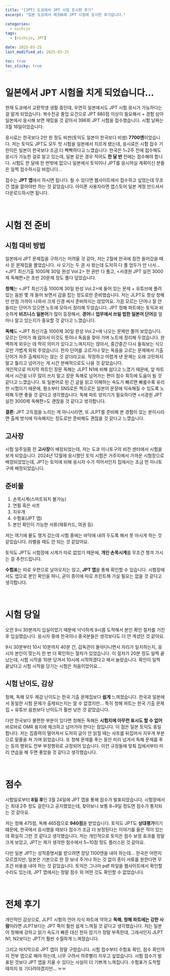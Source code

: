 ```yaml
---
title: "[JPT] 도쿄에서 JPT 시험 응시한 후기"
excerpt: "일본 도쿄에서 제396회 JPT 시험에 응시한 후기입니다."

categories:
  - nichijo
tags:
  - [nichijo, JPT]

date: 2025-03-25
last_modified_at: 2025-03-25

toc: true
toc_sticky: true
---
```


# 일본에서 JPT 시험을 치게 되었습니다...
현재 도쿄에서 교환학생 생활 중인데, 우연히 일본에서도 JPT 시험 응시가 가능하다는 걸 알게 되었습니다. 복수전공 졸업 요건으로 JPT 880점 이상이 필요해서 + 경험 삼아 일본에서 응시해 보면 재밌을 것 같아서 396회 JPT 시험을 접수했습니다. 시험 날짜는 3월 16일이었습니다.      

응시료는 한국보다 2만 원 정도 비싼(토익도 일본이 한국보다 비쌈) **7700엔**이었습니다. 저는 토익도 JPT도 모두 첫 시험을 일본에서 치르게 됐는데, 응시료든 시험 접수 기한이든 일본이 한국보다 조금 더 빡빡하다고 느꼈습니다. 한국은 1~2주 전에 접수해도 응시가 가능한 걸로 알고 있는데, 일본 같은 경우 적어도 **한 달 반** 전에는 접수해야 합니다. 시험도 한 달에 한 번밖에 없으니 일본에서 토익이나 JPT를 응시하실 계획이신 분들은 일찍 접수하시길 바랍니다...

접수는 **JPT 앱**에서 하시면 됩니다. 될 수 있다면 웹사이트에서 접수하고 싶었는데 무조건 앱을 깔아야만 하는 것 같았습니다. 아이폰 사용자라면 앱스토어 일본 계정 만드셔서 다운로드하시면 됩니다. 

<br />

# 시험 전 준비

## 시험 대비 방법
일본에서 JPT 문제집을 구하기는 어려울 것 같아, 저는 2월에 한국에 잠깐 들어갔을 때 사 온 문제집을 풀었습니다. 사 오기는 두 권 사 왔는데 도저히 다 풀 엄두가 안 나서... <JPT 최신기출 1000제 30일 완성 Vol.2> 한 권만 다 풀고, <서경원 JPT 실전 3000제 독해편>은 초반 20문제 정도 풀다 덮었습니다. 

**청해**는 <JPT 최신기출 1000제 30일 완성 Vol.2>에 들어 있는 문제 + 유튜브에 풀려 있는 음원 몇 개 들어 보면서 감을 잡는 정도로만 준비했습니다. 저는 JLPT도 항상 청해만 만점 가까이 나와서 크게 신경 써서 준비하지는 않았어요. 가끔 모르는 단어나 잘 안 들리는 단어가 있으면 노트에 모아서 정리해 두었습니다. JPT 청해 파트에는 토익과 비슷하게 **비즈니스 일본어**가 많이 등장해서, **경어**나 **업무에서 쓰일 법한 일본어 단어**를 얼마나 알고 있는지가 중요할 것 같다고 느꼈습니다.

**독해**도 <JPT 최신기출 1000제 30일 완성 Vol.2>에 나오는 문제만 풀어 보았습니다. 모르는 단어가 꽤 많아서 이것도 뜻이나 독음을 찾아 가며 노트에 정리해 두었습니다. 완벽하게 외우는 데 딱히 의미가 있다고 느껴지지는 않아서, 중간중간 다시 들춰보는 식으로만 가볍게 외워 주었습니다. 한자 단어를 고르거나 맞는 독음을 고르는 문제에서 기출 단어가 자주 출제되지는 않는 것 같더라고요. 작정하고 어렵게 낸 문제는 오래 고민하지 말고 틀리고 넘어가는 게 시간 분배적으로도 나을 것 같았습니다.       
개인적으로 마지막 파트인 장문 독해는 JLPT N1에 비해 쉽다고 느꼈기 때문에, 앞 파트에서 시간을 너무 많이 쓰지 말고 장문 독해로 넘어가는 편이 점수 획득에 도움이 될 것 같다고 느꼈습니다. 또 일본어로 된 긴 글을 읽고 이해하는 속도가 빠르면 빠를수록 유리한 시험이기 때문에, 평소부터 SNS로든 책으로든 일본어 문장에 익숙해질 수 있도록 노력해 두면 좋을 것 같다고 생각했습니다.
독해 파트 양치기가 필요하다면 <서경원 JPT 실전 3000제 독해편>도 괜찮을 것 같다고 생각합니다.

**결론**: JPT 고득점을 노리는 게 아니시라면, 또 JLPT를 준비해 본 경험이 있는 분이시라면 출제 방식에 익숙해지는 정도로만 준비해도 괜찮을 것 같다고 느꼈습니다. 

## 고사장
시험 일주일쯤 전 **고사장**이 배정되었는데, 저는 도쿄 미나토구의 비전 센터에서 시험을 보게 되었습니다. 2024년 12월에 응시했던 토익 시험은 거주지에서 가까운 시험장으로 배정되었었는데, JPT는 토익에 비해 응시자 수가 적어서인지 집에서는 조금 먼 미나토구에 배정되었습니다.       

## 준비물
1. 손목시계(스마트워치 불가능)
2. 연필 혹은 샤프
3. 지우개
4. 수험표(JPT 앱)
5. 본인 확인이 가능한 서류(재류카드, 여권 등)     

저는 여기에 물도 챙겨 갔는데 시험 중에는 바닥에 내려 두도록 해서 못 마시게 하는 것 같았습니다. 라벨을 떼도 안 되는 것 같았어요.

토익도 JPT도 시험장에 시계가 따로 없었기 때문에, **개인 손목시계**를 무조건 챙겨 가시는 걸 추천드립니다.

**수험표**는 따로 우편으로 날아오지는 않고, **JPT 앱**을 통해 확인할 수 있습니다. 시험장에서도 앱으로 본인 확인을 하니, 굳이 종이에 따로 프린트해 가실 필요는 없을 것 같다고 생각합니다.

<br />

# 시험 당일
오전 9시 30분까지 입실이었기 때문에 넉넉하게 9시쯤 도착해서 본인 확인 절차를 거친 후 입실했습니다. 응시자 중에 한국이나 중국분들은 생각보다도 더 안 계셨던 것 같아요. 

9시 30분부터 10시 10분까지 40분 간, 감독관이 돌아다니면서 자리가 일치하는지, 응시자 본인이 맞는지 한 번 더 확인하는 절차가 있었습니다. 이 절차가 20분 정도 일찍 끝났는데, 시험 시작을 10분 당겨서 10시에 시작하겠다고 해서 놀랐습니다. 확인이 일찍 끝났다고 시험 시작을 당기는 시험은 처음이었어요...

## 시험 난이도, 감상
청해, 독해 모두 체감 난이도는 한국 기출 문제집보다 **쉽게** 느껴졌습니다. 한국과 일본에서 동일한 시험 문제가 출제되는지는 알 수 없겠지만... 특히 청해 파트는 한국 기출 문제집 + 유튜브 음원보다 난이도가 훨씬 낮은 것 같았습니다. 

다만 한국보다 불편한 부분이 있다면 청해든 독해든 **시험지에 아무런 표시도 할 수 없어** 바로바로 OMR 용지에 체크하고 넘어가야 한다는 점입니다. 이 점은 일본 토익도 동일합니다. 저는 집중력이 떨어져서 도저히 글이 안 읽힐 때는 샤프를 뒤집어서 지우개 부분으로 밑줄을 쳐 가며 읽었습니다. 또 청해 문제를 푸는 동안 미리 넘겨서 독해 문제를 푸는 등의 행위도 전부 부정행위로 규정되어 있습니다. 이런 규정들에 맞춰 집에서부터 미리 연습을 해 두면 좋았을 것 같다고 생각했습니다.

<br />

# 점수
시험일로부터 **8일 후**인 3월 24일에 JPT 앱을 통해 점수가 발표되었습니다. 시험장에서는 최대 2주 정도 걸린다고 공지했었는데, 찾아보니 보통 8~9일 정도면 점수가 통지되는 것 같아요.

저는 청해 475점, 독해 465점으로 **940점**을 받았습니다. 토익도 JPT도 **상대평가**이기 떄문에, 한국에서 응시했을 때보다 점수가 조금 더 보정된다는 이야기를 들은 적이 있는데 확실히 그런 것 같다고 생각했습니다. 저는 개인적으로 토익은 점수 보정 효과를 정말 크게 보았고, JPT는 제가 생각한 점수에서 5~10점 정도 플러스된 것 같아요. 

다만 일본 JPT는 성적증명서를 받으려면 장당 1100엔을 내야 하는데... 한국은 어떤지 모르겠지만, 일본은 기본으로 한 장 보내 주거나 하는 것 없이 종이 서류를 원한다면 무조건 비용을 내야 하는 것 같았습니다. 토익은 그나마 pdf 파일을 웹사이트에서 확인할 수라도 있는데, JPT 앱에서는 정말 점수 외 어떤 것도 확인할 수 없었습니다. 

<br />

# 전체 후기
개인적인 감상으로, JLPT 시험의 언어 지식 파트에 약하고 **독해, 청해 파트에는 강한 사람**이라면 JLPT보다는 JPT 쪽이 훨씬 쉽게 느껴질 것 같다고 생각했습니다. 저는 일본어 청해에 강하고 읽기 속도가 빠른 대신 한자 암기가 정말 부족한데, 그래서인지 JLPT N1, N2보다는 JPT가 훨씬 수월하게 느껴졌습니다.

그리고 마지막으로 JPT 앱이 정말 구렸습니다. 시험 접수부터 수험표 확인, 점수 확인까지 전부 앱으로 해야 하는데, 너무 구려서 하루빨리 지우고 싶었습니다. 시험 점수가 발표된 것보다 JPT 앱을 지울 수 있다는 사실이 더 기쁘게 느껴집니다. 수험표가 도착할 때까지 또 기다려야겠지만... ㅠㅠ

